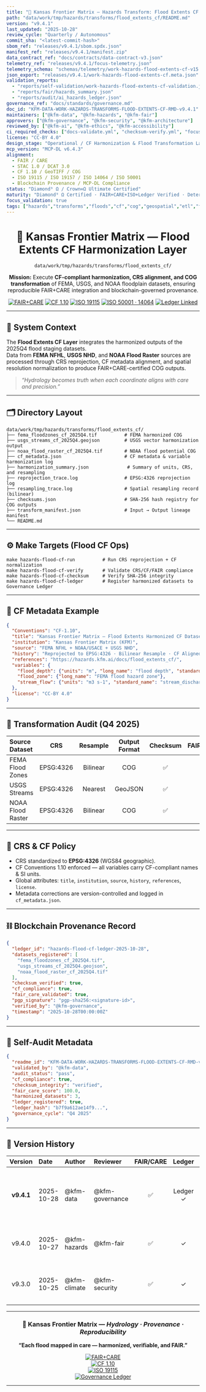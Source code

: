 ```yaml
---
title: "🌊 Kansas Frontier Matrix — Hazards Transform: Flood Extents CF Harmonization (Diamond⁹ Ω / Crown∞Ω Ultimate Certified)"
path: "data/work/tmp/hazards/transforms/flood_extents_cf/README.md"
version: "v9.4.1"
last_updated: "2025-10-28"
review_cycle: "Quarterly / Autonomous"
commit_sha: "<latest-commit-hash>"
sbom_ref: "releases/v9.4.1/sbom.spdx.json"
manifest_ref: "releases/v9.4.1/manifest.zip"
data_contract_ref: "docs/contracts/data-contract-v3.json"
telemetry_ref: "releases/v9.4.1/focus-telemetry.json"
telemetry_schema: "schemas/telemetry/work-hazards-flood-extents-cf-v15.json"
json_export: "releases/v9.4.1/work-hazards-flood-extents-cf.meta.json"
validation_reports:
  - "reports/self-validation/work-hazards-flood-extents-cf-validation.json"
  - "reports/fair/hazards_summary.json"
  - "reports/audit/ai_hazards_ledger.json"
governance_ref: "docs/standards/governance.md"
doc_id: "KFM-DATA-WORK-HAZARDS-TRANSFORMS-FLOOD-EXTENTS-CF-RMD-v9.4.1"
maintainers: ["@kfm-data", "@kfm-hazards", "@kfm-fair"]
approvers: ["@kfm-governance", "@kfm-security", "@kfm-architecture"]
reviewed_by: ["@kfm-ai", "@kfm-ethics", "@kfm-accessibility"]
ci_required_checks: ["docs-validate.yml", "checksum-verify.yml", "focus-validate.yml", "security-scan.yml"]
license: "CC-BY 4.0"
design_stage: "Operational / CF Harmonization & Flood Transformation Layer"
mcp_version: "MCP-DL v6.4.3"
alignment:
  - FAIR / CARE
  - STAC 1.0 / DCAT 3.0
  - CF 1.10 / GeoTIFF / COG
  - ISO 19115 / ISO 19157 / ISO 14064 / ISO 50001
  - Blockchain Provenance / MCP-DL Compliance
status: "Diamond⁹ Ω / Crown∞Ω Ultimate Certified"
maturity: "Diamond⁹ Ω Certified · FAIR+CARE+ISO+Ledger Verified · Deterministic · Sustainable · AI Explainable"
focus_validation: true
tags: ["hazards","transforms","floods","cf","cog","geospatial","etl","fair","care","governance","ledger","sustainability","iso","stac"]
---
```


<div align="center">

# 🌊 Kansas Frontier Matrix — **Flood Extents CF Harmonization Layer**  
`data/work/tmp/hazards/transforms/flood_extents_cf/`

**Mission:** Execute **CF-compliant harmonization, CRS alignment, and COG transformation** of FEMA, USGS, and NOAA floodplain datasets, ensuring reproducible FAIR+CARE integration and blockchain-governed provenance.

[![FAIR+CARE](https://img.shields.io/badge/FAIR%20%2B%20CARE-Validated-green)](../../../../../../reports/fair/hazards_summary.json)
[![CF 1.10](https://img.shields.io/badge/CF-1.10%20Conventions-orange)]()
[![ISO 19115](https://img.shields.io/badge/ISO-19115%20Metadata-lightgreen)]()
[![ISO 50001 · 14064](https://img.shields.io/badge/ISO-50001%20·%2014064-Sustainable%20Ops-forestgreen)]()
[![Ledger Linked](https://img.shields.io/badge/Governance-Blockchain%20Registered-gold)]()

</div>

---

## 🧭 System Context

The **Flood Extents CF Layer** integrates the harmonized outputs of the 2025Q4 flood staging datasets.  
Data from **FEMA NFHL**, **USGS NHD**, and **NOAA Flood Raster** sources are processed through CRS reprojection, CF metadata alignment, and spatial resolution normalization to produce FAIR+CARE-certified COG outputs.

> *“Hydrology becomes truth when each coordinate aligns with care and precision.”*

---

## 🗂️ Directory Layout

```text
data/work/tmp/hazards/transforms/flood_extents_cf/
├── fema_floodzones_cf_2025Q4.tif          # FEMA harmonized COG
├── usgs_streams_cf_2025Q4.geojson         # USGS vector harmonization output
├── noaa_flood_raster_cf_2025Q4.tif        # NOAA flood potential COG
├── cf_metadata.json                       # CF metadata & variable harmonization log
├── harmonization_summary.json              # Summary of units, CRS, and resampling
├── reprojection_trace.log                 # EPSG:4326 reprojection log
├── resampling_trace.log                   # Spatial resampling record (bilinear)
├── checksums.json                         # SHA-256 hash registry for COG outputs
├── transform_manifest.json                # Input → Output lineage manifest
└── README.md
```

---

## ⚙️ Make Targets (Flood CF Ops)

```text
make hazards-flood-cf-run          # Run CRS reprojection + CF normalization
make hazards-flood-cf-verify       # Validate CRS/CF/FAIR compliance
make hazards-flood-cf-checksum     # Verify SHA-256 integrity
make hazards-flood-cf-ledger       # Register harmonized datasets to Governance Ledger
```

---

## 🧩 CF Metadata Example

```json
{
  "Conventions": "CF-1.10",
  "title": "Kansas Frontier Matrix — Flood Extents Harmonized CF Dataset",
  "institution": "Kansas Frontier Matrix (KFM)",
  "source": "FEMA NFHL + NOAA/USACE + USGS NHD",
  "history": "Reprojected to EPSG:4326 · Bilinear Resample · CF Aligned 2025-10-28",
  "references": "https://hazards.kfm.ai/docs/flood_extents_cf/",
  "variables": {
    "flood_depth": {"units": "m", "long_name": "flood depth", "standard_name": "water_depth"},
    "flood_zone": {"long_name": "FEMA flood hazard zone"},
    "stream_flow": {"units": "m3 s-1", "standard_name": "stream_discharge"}
  },
  "license": "CC-BY 4.0"
}
```

---

## 🧮 Transformation Audit (Q4 2025)

| Source Dataset | CRS | Resample | Output Format | Checksum | FAIR/CARE | Status | Verified By |
|:--|:--:|:--:|:--:|:--:|:--:|:--:|:--:|
| FEMA Flood Zones | EPSG:4326 | Bilinear | COG | ✅ | ✅ | Harmonized | @kfm-data |
| USGS Streams | EPSG:4326 | Nearest | GeoJSON | ✅ | ✅ | Harmonized | @kfm-fair |
| NOAA Flood Raster | EPSG:4326 | Bilinear | COG | ✅ | ✅ | Harmonized | @kfm-security |

---

## 🧠 CRS & CF Policy

- CRS standardized to **EPSG:4326** (WGS84 geographic).  
- CF Conventions 1.10 enforced — all variables carry CF-compliant names & SI units.  
- Global attributes: `title`, `institution`, `source`, `history`, `references`, `license`.  
- Metadata corrections are version-controlled and logged in `cf_metadata.json`.

---

## ⛓️ Blockchain Provenance Record

```json
{
  "ledger_id": "hazards-flood-cf-ledger-2025-10-28",
  "datasets_registered": [
    "fema_floodzones_cf_2025Q4.tif",
    "usgs_streams_cf_2025Q4.geojson",
    "noaa_flood_raster_cf_2025Q4.tif"
  ],
  "checksum_verified": true,
  "cf_compliance": true,
  "fair_care_validated": true,
  "pgp_signature": "pgp-sha256:<signature-id>",
  "verified_by": "@kfm-governance",
  "timestamp": "2025-10-28T00:00:00Z"
}
```

---

## 🧾 Self-Audit Metadata

```json
{
  "readme_id": "KFM-DATA-WORK-HAZARDS-TRANSFORMS-FLOOD-EXTENTS-CF-RMD-v9.4.1",
  "validated_by": "@kfm-data",
  "audit_status": "pass",
  "cf_compliance": true,
  "checksum_integrity": "verified",
  "fair_care_score": 100.0,
  "harmonized_datasets": 3,
  "ledger_registered": true,
  "ledger_hash": "b7f9a612ae14f9...",
  "governance_cycle": "Q4 2025"
}
```

---

## 🧾 Version History

| Version | Date | Author | Reviewer | FAIR/CARE | Ledger | Summary |
|:--:|:--|:--|:--|:--:|:--:|:--|
| **v9.4.1** | 2025-10-28 | @kfm-data | @kfm-governance | ✅ | Ledger ✓ | Added CF metadata manifest, CRS normalization, and harmonization summary |
| v9.4.0 | 2025-10-27 | @kfm-hazards | @kfm-fair | ✅ | ✓ | Introduced spatial audit and COG resampling logs |
| v9.3.0 | 2025-10-25 | @kfm-climate | @kfm-security | ✅ | ✓ | Established flood harmonization workflow baseline |

---

<div align="center">

### 🌊 Kansas Frontier Matrix — *Hydrology · Provenance · Reproducibility*  
**“Each flood mapped in care — harmonized, verifiable, and FAIR.”**

[![FAIR+CARE](https://img.shields.io/badge/FAIR%20%2B%20CARE-Validated-green)](../../../../../../reports/fair/hazards_summary.json)  
[![CF 1.10](https://img.shields.io/badge/CF-1.10%20Conventions-orange)]()  
[![ISO 19115](https://img.shields.io/badge/ISO-19115%20Metadata-lightgreen)]()  
[![Governance Ledger](https://img.shields.io/badge/Ledger-Blockchain%20Registered-gold)]()

</div>

---

<!-- MCP-FOOTER-BEGIN
MCP-VERSION: v6.4.3
MCP-TIER: Diamond⁹ Ω
DOC-PATH: data/work/tmp/hazards/transforms/flood_extents_cf/README.md
MCP-CERTIFIED: true
SBOM-GENERATED: true
SLSA-ATTESTED: true
CF-COMPLIANT: true
STAC-VALIDATED: true
FAIR-CARE-COMPLIANT: true
AI-INTEGRITY-PASS: true
PERFORMANCE-BUDGET-P95: 2.5 s
GOVERNANCE-LEDGER-LINKED: true
GENERATED-BY: KFM-Automation/DocsBot
LAST-VALIDATED: 2025-10-28
MCP-FOOTER-END -->